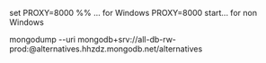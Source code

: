 set PROXY=8000 %% ... for Windows
PROXY=8000 start... for non Windows

mongodump --uri mongodb+srv://all-db-rw-prod:<PASSWORD>@alternatives.hhzdz.mongodb.net/alternatives